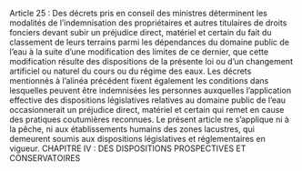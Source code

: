 Article 25 : Des décrets pris en conseil des ministres déterminent les modalités de l’indemnisation des propriétaires et autres titulaires de droits fonciers devant subir un préjudice direct, matériel et certain du fait du classement de leurs terrains parmi les dépendances du domaine public de l’eau à la suite d’une modification des limites de ce dernier, que cette modification résulte des dispositions de la présente loi ou d’un changement artificiel ou naturel du cours ou du régime des eaux.
Les décrets mentionnés à l’alinéa précédent fixent également les conditions dans lesquelles peuvent être indemnisées les personnes auxquelles l’application effective des dispositions législatives relatives au domaine public de l’eau occasionnerait un préjudice direct, matériel et certain qui remet en cause des pratiques coutumières reconnues.
Le présent article ne s’applique ni à la pêche, ni aux établissements humains des zones lacustres, qui demeurent soumis aux dispositions législatives et réglementaires en vigueur.
CHAPITRE IV : DES DISPOSITIONS PROSPECTIVES ET CONSERVATOIRES